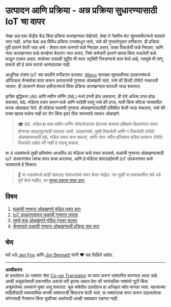 <!--
CO_OP_TRANSLATOR_METADATA:
{
  "original_hash": "3764e089adf2d5801272bc0895f8498b",
  "translation_date": "2025-08-27T10:06:10+00:00",
  "source_file": "4-manufacturing/README.md",
  "language_code": "mr"
}
-->
# उत्पादन आणि प्रक्रिया - अन्न प्रक्रिया सुधारण्यासाठी IoT चा वापर

जेव्हा अन्न एका केंद्रीय केंद्र किंवा प्रक्रिया कारखान्यात पोहोचते, तेव्हा ते नेहमीच थेट सुपरमार्केटमध्ये पाठवले जात नाही. अनेक वेळा अन्न विविध प्रक्रिया टप्प्यांमधून जाते, जसे की गुणवत्तेनुसार वर्गीकरण. ही प्रक्रिया पूर्वी हाताने केली जात असे - शेतात काम करणारे फळे निवडत असत, फक्त पिकलेली फळे निवडत, आणि नंतर कारखान्यात फळे कन्व्हेयर बेल्टवर जात असत, जिथे कर्मचारी हाताने खराब किंवा सडलेली फळे काढून टाकत असत. शाळेच्या उन्हाळी सुट्टीत मी स्वतः स्ट्रॉबेरी निवडण्याचे काम केले आहे, त्यामुळे मी सांगू शकतो की हे काम फारसे आनंददायक नाही.

आधुनिक यंत्रणा IoT च्या मदतीने वर्गीकरण करतात. [Weco](https://wecotek.com) सारख्या सुरुवातीच्या उपकरणांमध्ये ऑप्टिकल सेन्सर्सचा वापर करून उत्पादनाची गुणवत्ता ओळखली जाते, जसे की हिरवी टोमॅटो नाकारली जातात. ही उपकरणे शेतात हार्वेस्टरमध्ये किंवा प्रक्रिया कारखान्यात वापरली जाऊ शकतात.

कृत्रिम बुद्धिमत्ता (AI) आणि मशीन लर्निंग (ML) मध्ये प्रगती होत असताना, ही यंत्रे अधिक प्रगत होऊ शकतात. ML मॉडेल्स तयार करून फळे आणि परदेशी वस्तू जसे की दगड, माती किंवा कीटक यांच्यातील फरक ओळखता येतो. ही मॉडेल्स फळांची गुणवत्ता ओळखण्यासाठीही प्रशिक्षित केली जाऊ शकतात, जसे की फक्त खराब फळेच नाही तर रोग किंवा इतर पीक समस्यांचे लवकर ओळखणे.

> 🎓 *ML मॉडेल* हा शब्द मशीन लर्निंग सॉफ्टवेअरला डेटाच्या संचावर प्रशिक्षण दिल्यानंतर तयार होणाऱ्या आउटपुटसाठी वापरला जातो. उदाहरणार्थ, तुम्ही पिकलेली आणि न पिकलेली टोमॅटो ओळखण्यासाठी ML मॉडेल तयार करू शकता, आणि नंतर नवीन प्रतिमांवर मॉडेल वापरून टोमॅटो पिकलेले आहेत की नाही हे तपासू शकता.

या 4 धड्यांमध्ये तुम्ही प्रतिमांवर आधारित AI मॉडेल्स कसे तयार करायचे, फळांची गुणवत्ता ओळखण्यासाठी IoT उपकरणांवर त्यांचा वापर कसा करायचा, आणि हे मॉडेल्स क्लाउडऐवजी IoT उपकरणांवर कसे चालवायचे हे शिकाल.

> 💁 या धड्यांमध्ये काही क्लाउड संसाधनांचा वापर केला जाईल. जर तुम्ही या प्रकल्पातील सर्व धडे पूर्ण केले नाहीत, तर [तुमचा प्रकल्प साफ करा](../clean-up.md).

## विषय

1. [फळांची गुणवत्ता ओळखणारे मॉडेल तयार करा](./lessons/1-train-fruit-detector/README.md)
1. [IoT उपकरणावरून फळांची गुणवत्ता तपासा](./lessons/2-check-fruit-from-device/README.md)
1. [तुमचे फळ ओळखणारे मॉडेल एजवर चालवा](./lessons/3-run-fruit-detector-edge/README.md)
1. [सेन्सरद्वारे फळांची गुणवत्ता ओळखण्याची प्रक्रिया सुरू करा](./lessons/4-trigger-fruit-detector/README.md)

## श्रेय

सर्व धडे [Jen Fox](https://github.com/jenfoxbot) आणि [Jim Bennett](https://GitHub.com/JimBobBennett) यांनी ♥️ सह लिहिले आहेत.

---

**अस्वीकरण**:  
हा दस्तऐवज AI भाषांतर सेवा [Co-op Translator](https://github.com/Azure/co-op-translator) चा वापर करून भाषांतरित करण्यात आला आहे. आम्ही अचूकतेसाठी प्रयत्नशील असलो तरी कृपया लक्षात ठेवा की स्वयंचलित भाषांतरे त्रुटी किंवा अचूकतेच्या अभावाने युक्त असू शकतात. मूळ भाषेतील दस्तऐवज हा अधिकृत स्रोत मानला जावा. महत्त्वाच्या माहितीसाठी व्यावसायिक मानवी भाषांतराची शिफारस केली जाते. या भाषांतराचा वापर करून उद्भवलेल्या कोणत्याही गैरसमज किंवा चुकीच्या अर्थासाठी आम्ही जबाबदार राहणार नाही.